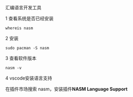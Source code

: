 汇编语言开发工具

1 查看系统是否已经安装

```shell
whereis nasm
```

2 安装

```shell
sudo pacman -S nasm
```

3 查看软件版本

```shell
nasm -v
```

4 vscode安装语言支持

在插件市场搜索 nasm，安装插件**NASM Language Support**
